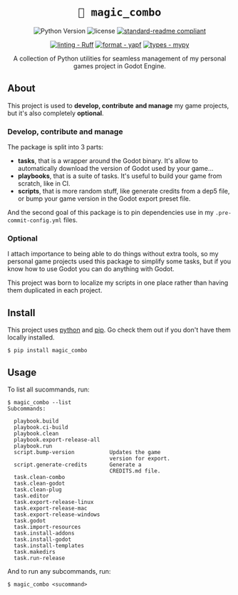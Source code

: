 <div align="center">

# `🌟 magic_combo`

![Python Version](https://img.shields.io/badge/python-3.10%20%7C%203.11%20%7C%203.12-0a7bbc?logo=python&logoColor=white)
![license](https://img.shields.io/badge/license-MIT-green?logo=open-source-initiative&logoColor=white)
[![standard-readme compliant](https://img.shields.io/badge/readme-standard-brightgreen.svg?logo=readme&logoColor=white)](https://github.com/RichardLitt/standard-readme)
<!--
![pre-commit](https://img.shields.io/badge/pre--commit-enabled-brightgreen?logo=pre-commit&logoColor=white)
-->

[![linting - Ruff](https://img.shields.io/endpoint?url=https://raw.githubusercontent.com/charliermarsh/ruff/main/assets/badge/v0.json)](https://github.com/charliermarsh/ruff)
[![format - yapf](https://img.shields.io/badge/format-yapf-000000.svg)](https://github.com/google/yapf)
[![types - mypy](https://img.shields.io/badge/types-mypy-blue.svg)](https://github.com/python/mypy)

A collection of Python utilities for seamless
 management of my personal games project in
 Godot Engine.

</div>

## About

This project is used to **develop, contribute**
 **and manage** my game projects, but it's also
 completely **optional**.

### Develop, contribute and manage

The package is split into 3 parts:
- **tasks**, that is a wrapper around the Godot
 binary. It's allow to automatically download
 the version of Godot used by your game...
- **playbooks**, that is a suite of tasks. It's
 useful to build your game from scratch, like
 in CI.
- **scripts**, that is more random stuff, like
 generate credits from a dep5 file, or bump
 your game version in the Godot export preset
 file.

And the second goal of this package is to pin
 dependencies use in my `.pre-commit-config.yml`
 files.

### Optional

I attach importance to being able  to do
 things without extra tools, so my personal
 game projects used this package
 to simplify some tasks, but if you know
 how to use Godot you can do anything
 with Godot.

This project was born to localize
 my scripts in one place rather than having
 them duplicated in each project.

## Install

This project uses [python](https://www.python.org/)
 and [pip](https://pip.pypa.io/en/stable/).
 Go check them out if you don't have them
 locally installed.

```
$ pip install magic_combo
```

## Usage

To list all sucommands, run:
```
$ magic_combo --list
Subcommands:

  playbook.build
  playbook.ci-build
  playbook.clean
  playbook.export-release-all
  playbook.run
  script.bump-version           Updates the game
                                version for export.
  script.generate-credits       Generate a
                                CREDITS.md file.
  task.clean-combo
  task.clean-godot
  task.clean-plug
  task.editor
  task.export-release-linux
  task.export-release-mac
  task.export-release-windows
  task.godot
  task.import-resources
  task.install-addons
  task.install-godot
  task.install-templates
  task.makedirs
  task.run-release
```

And to run any subcommands, run:

```
$ magic_combo <sucommand>
```

